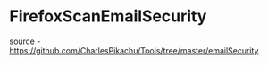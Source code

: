 # FirefoxScanEmailSecurity
source - https://github.com/CharlesPikachu/Tools/tree/master/emailSecurity
